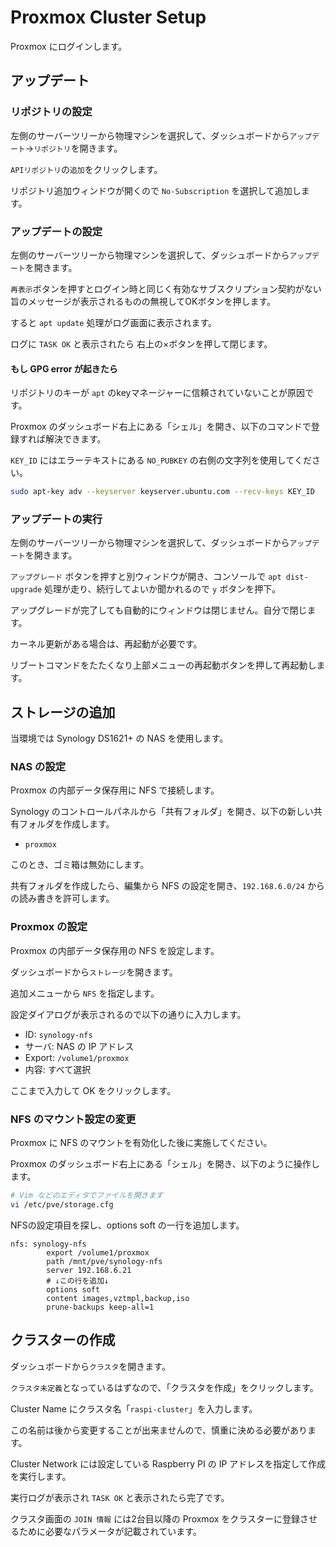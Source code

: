 # Proxmox Cluster Setup

Proxmox にログインします。

## アップデート

### リポジトリの設定

左側のサーバーツリーから物理マシンを選択して、ダッシュボードから`アップデート`→`リポジトリ`を開きます。

`APIリポジトリ`の`追加`をクリックします。

リポジトリ追加ウィンドウが開くので `No-Subscription` を選択して追加します。

### アップデートの設定

左側のサーバーツリーから物理マシンを選択して、ダッシュボードから`アップデート`を開きます。

`再表示`ボタンを押すとログイン時と同じく有効なサブスクリプション契約がない旨のメッセージが表示されるものの無視してOKボタンを押します。

すると `apt update` 処理がログ画面に表示されます。

ログに `TASK OK` と表示されたら 右上の×ボタンを押して閉じます。

#### もし GPG error が起きたら

リポジトリのキーが `apt` のkeyマネージャーに信頼されていないことが原因です。

Proxmox のダッシュボード右上にある「シェル」を開き、以下のコマンドで登録すれば解決できます。

`KEY_ID` にはエラーテキストにある `NO_PUBKEY` の右側の文字列を使用してください。

```sh
sudo apt-key adv --keyserver keyserver.ubuntu.com --recv-keys KEY_ID
```

### アップデートの実行

左側のサーバーツリーから物理マシンを選択して、ダッシュボードから`アップデート`を開きます。

`アップグレード` ボタンを押すと別ウィンドウが開き、コンソールで `apt dist-upgrade` 処理が走り、続行してよいか聞かれるので `y` ボタンを押下。

アップグレードが完了しても自動的にウィンドウは閉じません。自分で閉じます。

カーネル更新がある場合は、再起動が必要です。

リブートコマンドをたたくなり上部メニューの再起動ボタンを押して再起動します。

## ストレージの追加

当環境では Synology DS1621+ の NAS を使用します。

### NAS の設定

Proxmox の内部データ保存用に NFS で接続します。

Synology のコントロールパネルから「共有フォルダ」を開き、以下の新しい共有フォルダを作成します。

- `proxmox`

このとき、ゴミ箱は無効にします。

共有フォルダを作成したら、編集から NFS の設定を開き、`192.168.6.0/24` からの読み書きを許可します。

### Proxmox の設定

Proxmox の内部データ保存用の NFS を設定します。

ダッシュボードから`ストレージ`を開きます。

追加メニューから `NFS` を指定します。

設定ダイアログが表示されるので以下の通りに入力します。

- ID: `synology-nfs`
- サーバ: NAS の IP アドレス
- Export: `/volume1/proxmox`
- 内容: すべて選択

ここまで入力して OK をクリックします。

### NFS のマウント設定の変更

Proxmox に NFS のマウントを有効化した後に実施してください。

Proxmox のダッシュボード右上にある「シェル」を開き、以下のように操作します。

```sh
# Vim などのエディタでファイルを開きます
vi /etc/pve/storage.cfg
```

NFSの設定項目を探し、options soft の一行を追加します。

```text
nfs: synology-nfs
        export /volume1/proxmox
        path /mnt/pve/synology-nfs
        server 192.168.6.21
        # ↓この行を追加↓
        options soft
        content images,vztmpl,backup,iso
        prune-backups keep-all=1
```

## クラスターの作成

ダッシュボードから`クラスタ`を開きます。

`クラスタ未定義`となっているはずなので、「クラスタを作成」をクリックします。

Cluster Name にクラスタ名「`raspi-cluster`」を入力します。

この名前は後から変更することが出来ませんので、慎重に決める必要があります。

Cluster Network には設定している Raspberry PI の IP アドレスを指定して作成を実行します。

実行ログが表示され `TASK OK` と表示されたら完了です。

クラスタ画面の `JOIN 情報` には2台目以降の Proxmox をクラスターに登録させるために必要なパラメータが記載されています。
